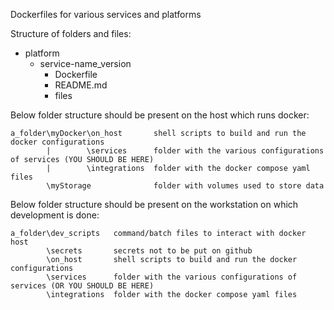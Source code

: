 Dockerfiles for various services and platforms

Structure of folders and files:

- platform
    - service-name_version
        - Dockerfile
        - README.md
        - files 
		
Below folder structure should be present on the host which runs docker:
```
a_folder\myDocker\on_host       shell scripts to build and run the docker configurations
        |        \services      folder with the various configurations of services (YOU SHOULD BE HERE)
        |        \integrations  folder with the docker compose yaml files 
        \myStorage              folder with volumes used to store data
```

Below folder structure should be present on the workstation on which development is done:
```
a_folder\dev_scripts   command/batch files to interact with docker host
        \secrets       secrets not to be put on github
        \on_host       shell scripts to build and run the docker configurations
        \services      folder with the various configurations of services (OR YOU SHOULD BE HERE)    
        \integrations  folder with the docker compose yaml files
```
